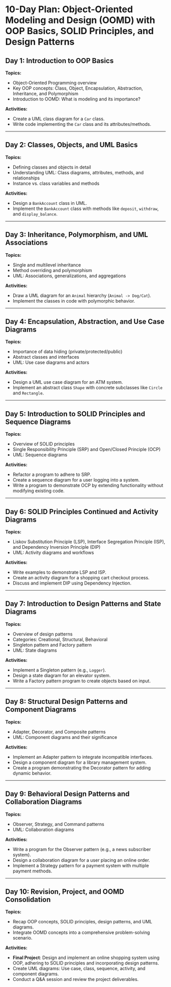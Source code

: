 # 10-Day Plan: Object-Oriented Modeling and Design (OOMD) with OOP Basics, SOLID Principles, and Design Patterns

## **Day 1: Introduction to OOP Basics**
**Topics:**
- Object-Oriented Programming overview
- Key OOP concepts: Class, Object, Encapsulation, Abstraction, Inheritance, and Polymorphism
- Introduction to OOMD: What is modeling and its importance?

**Activities:**
- Create a UML class diagram for a `Car` class.
- Write code implementing the `Car` class and its attributes/methods.

---

## **Day 2: Classes, Objects, and UML Basics**
**Topics:**
- Defining classes and objects in detail
- Understanding UML: Class diagrams, attributes, methods, and relationships
- Instance vs. class variables and methods

**Activities:**
- Design a `BankAccount` class in UML.
- Implement the `BankAccount` class with methods like `deposit`, `withdraw`, and `display_balance`.

---

## **Day 3: Inheritance, Polymorphism, and UML Associations**
**Topics:**
- Single and multilevel inheritance
- Method overriding and polymorphism
- UML: Associations, generalizations, and aggregations

**Activities:**
- Draw a UML diagram for an `Animal` hierarchy (`Animal -> Dog/Cat`).
- Implement the classes in code with polymorphic behavior.

---

## **Day 4: Encapsulation, Abstraction, and Use Case Diagrams**
**Topics:**
- Importance of data hiding (private/protected/public)
- Abstract classes and interfaces
- UML: Use case diagrams and actors

**Activities:**
- Design a UML use case diagram for an ATM system.
- Implement an abstract class `Shape` with concrete subclasses like `Circle` and `Rectangle`.

---

## **Day 5: Introduction to SOLID Principles and Sequence Diagrams**
**Topics:**
- Overview of SOLID principles
- Single Responsibility Principle (SRP) and Open/Closed Principle (OCP)
- UML: Sequence diagrams

**Activities:**
- Refactor a program to adhere to SRP.
- Create a sequence diagram for a user logging into a system.
- Write a program to demonstrate OCP by extending functionality without modifying existing code.

---

## **Day 6: SOLID Principles Continued and Activity Diagrams**
**Topics:**
- Liskov Substitution Principle (LSP), Interface Segregation Principle (ISP), and Dependency Inversion Principle (DIP)
- UML: Activity diagrams and workflows

**Activities:**
- Write examples to demonstrate LSP and ISP.
- Create an activity diagram for a shopping cart checkout process.
- Discuss and implement DIP using Dependency Injection.

---

## **Day 7: Introduction to Design Patterns and State Diagrams**
**Topics:**
- Overview of design patterns
- Categories: Creational, Structural, Behavioral
- Singleton pattern and Factory pattern
- UML: State diagrams

**Activities:**
- Implement a Singleton pattern (e.g., `Logger`).
- Design a state diagram for an elevator system.
- Write a Factory pattern program to create objects based on input.

---

## **Day 8: Structural Design Patterns and Component Diagrams**
**Topics:**
- Adapter, Decorator, and Composite patterns
- UML: Component diagrams and their significance

**Activities:**
- Implement an Adapter pattern to integrate incompatible interfaces.
- Design a component diagram for a library management system.
- Create a program demonstrating the Decorator pattern for adding dynamic behavior.

---

## **Day 9: Behavioral Design Patterns and Collaboration Diagrams**
**Topics:**
- Observer, Strategy, and Command patterns
- UML: Collaboration diagrams

**Activities:**
- Write a program for the Observer pattern (e.g., a news subscriber system).
- Design a collaboration diagram for a user placing an online order.
- Implement a Strategy pattern for a payment system with multiple payment methods.

---

## **Day 10: Revision, Project, and OOMD Consolidation**
**Topics:**
- Recap OOP concepts, SOLID principles, design patterns, and UML diagrams.
- Integrate OOMD concepts into a comprehensive problem-solving scenario.

**Activities:**
- **Final Project**: Design and implement an online shopping system using OOP, adhering to SOLID principles and incorporating design patterns.
- Create UML diagrams: Use case, class, sequence, activity, and component diagrams.
- Conduct a Q&A session and review the project deliverables.
